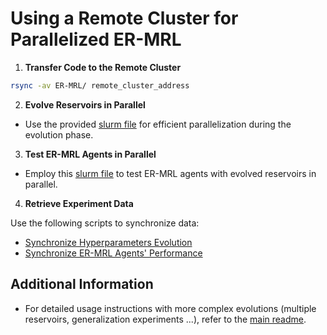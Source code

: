 # Using a Remote Cluster for Parallelized ER-MRL

1. **Transfer Code to the Remote Cluster**

```bash
rsync -av ER-MRL/ remote_cluster_address
```

2. **Evolve Reservoirs in Parallel**

- Use the provided [slurm file](parallelized_evolve_res.slurm) for efficient parallelization during the evolution phase.


3. **Test ER-MRL Agents in Parallel**

- Employ this [slurm file](parallelized_test.slurm) to test ER-MRL agents with evolved reservoirs in parallel.

4. **Retrieve Experiment Data**

Use the following scripts to synchronize data:
- [Synchronize Hyperparameters Evolution](syn_remote_optuna_storage.sh)
- [Synchronize ER-MRL Agents' Performance](sync_remote_logs.sh)


## Additional Information

- For detailed usage instructions with more complex evolutions (multiple reservoirs, generalization experiments ...), refer to the [main readme](../README.md).


